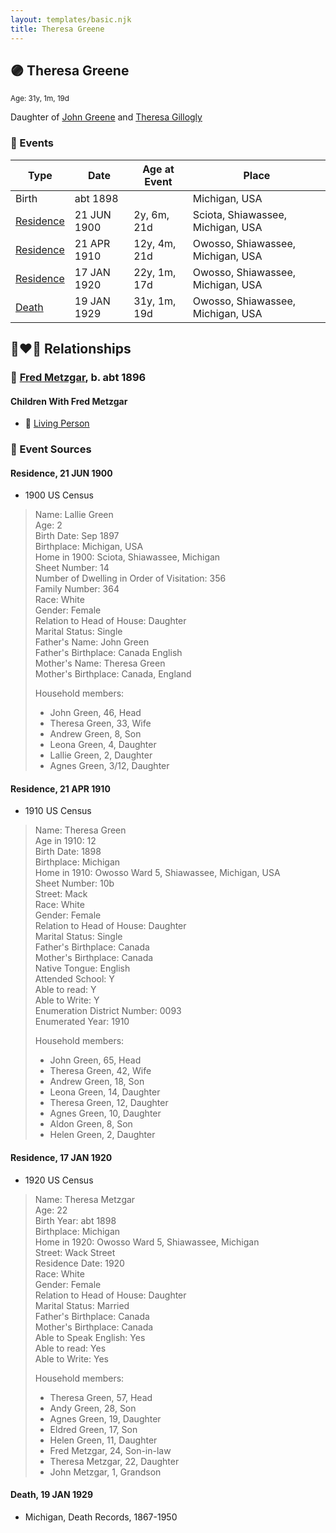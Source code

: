 ```yaml
---
layout: templates/basic.njk
title: Theresa Greene
---
```

## 🟣 Theresa Greene
<small>Age: 31y, 1m, 19d</small>

Daughter of [John Greene](/people/7/71088434) and [Theresa Gillogly](/people/6/67581747)

### 📆 Events

Type | Date | Age at Event | Place
------ | ------ | ------ | ------
Birth | abt 1898 |  | Michigan, USA
[Residence](#event-event-0) | 21 JUN 1900 | 2y, 6m, 21d | Sciota, Shiawassee, Michigan, USA
[Residence](#event-event-1) | 21 APR 1910 | 12y, 4m, 21d | Owosso, Shiawassee, Michigan, USA
[Residence](#event-event-2) | 17 JAN 1920 | 22y, 1m, 17d | Owosso, Shiawassee, Michigan, USA
[Death](#event-event-6) | 19 JAN 1929 | 31y, 1m, 19d | Owosso, Shiawassee, Michigan, USA

## 👩‍❤️‍👨 Relationships

### 🔵 [Fred Metzgar](/people/6/6628596), b. abt 1896

#### Children With Fred Metzgar
* 🔵 [Living Person](/people/3/35414337)
### 📰 Event Sources

#### <a id="event-event-0"></a> Residence, 21 JUN 1900
* 1900 US Census
>   
  > Name: Lallie Green  
  > Age: 2  
  > Birth Date: Sep 1897  
  > Birthplace: Michigan, USA  
  > Home in 1900: Sciota, Shiawassee, Michigan  
  > Sheet Number: 14  
  > Number of Dwelling in Order of Visitation: 356  
  > Family Number: 364  
  > Race: White  
  > Gender: Female  
  > Relation to Head of House: Daughter  
  > Marital Status: Single  
  > Father's Name: John Green  
  > Father's Birthplace: Canada English  
  > Mother's Name: Theresa Green  
  > Mother's Birthplace: Canada, England  
  >   
  > Household members:  
  > - John Green, 46, Head  
  > - Theresa Green, 33, Wife  
  > - Andrew Green, 8, Son  
  > - Leona Green, 4, Daughter  
  > - Lallie Green, 2, Daughter  
  > - Agnes Green, 3/12, Daughter  
  >

#### <a id="event-event-1"></a> Residence, 21 APR 1910
* 1910 US Census
>   
  > Name: Theresa Green  
  > Age in 1910: 12  
  > Birth Date: 1898  
  > Birthplace: Michigan  
  > Home in 1910: Owosso Ward 5, Shiawassee, Michigan, USA  
  > Sheet Number: 10b  
  > Street: Mack  
  > Race: White  
  > Gender: Female  
  > Relation to Head of House: Daughter  
  > Marital Status: Single  
  > Father's Birthplace: Canada  
  > Mother's Birthplace: Canada  
  > Native Tongue: English  
  > Attended School: Y  
  > Able to read: Y  
  > Able to Write: Y  
  > Enumeration District Number: 0093  
  > Enumerated Year: 1910  
  >   
  > Household members:  
  > - John Green, 65, Head    
  > - Theresa Green, 42, Wife    
  > - Andrew Green, 18, Son    
  > - Leona Green, 14, Daughter    
  > - Theresa Green, 12, Daughter    
  > - Agnes Green, 10, Daughter    
  > - Aldon Green, 8, Son    
  > - Helen Green, 2, Daughter    
  >

#### <a id="event-event-2"></a> Residence, 17 JAN 1920
* 1920 US Census
>   
  > Name: Theresa Metzgar  
  > Age: 22  
  > Birth Year: abt 1898  
  > Birthplace: Michigan  
  > Home in 1920: Owosso Ward 5, Shiawassee, Michigan  
  > Street: Wack Street  
  > Residence Date: 1920  
  > Race: White  
  > Gender: Female  
  > Relation to Head of House: Daughter  
  > Marital Status: Married  
  > Father's Birthplace: Canada  
  > Mother's Birthplace: Canada  
  > Able to Speak English: Yes  
  > Able to read: Yes  
  > Able to Write: Yes  
  >   
  > Household members:  
  > - Theresa Green, 57, Head  
  > - Andy Green, 28, Son  
  > - Agnes Green, 19, Daughter  
  > - Eldred Green, 17, Son  
  > - Helen Green, 11, Daughter  
  > - Fred Metzgar, 24, Son-in-law  
  > - Theresa Metzgar, 22, Daughter  
  > - John Metzgar, 1, Grandson  
  >

#### <a id="event-event-6"></a> Death, 19 JAN 1929
* Michigan, Death Records, 1867-1950
